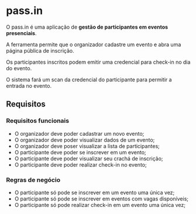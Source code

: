 # pass.in

O pass.in é uma aplicação de **gestão de participantes em eventos presenciais**. 

A ferramenta permite que o organizador cadastre um evento e abra uma página pública de inscrição.

Os participantes inscritos podem emitir uma credencial para check-in no dia do evento.

O sistema fará um scan da credencial do participante para permitir a entrada no evento.

## Requisitos

### Requisitos funcionais

-   O organizador deve poder cadastrar um novo evento;
-   O organizador deve poder visualizar dados de um evento;
-   O organizador deve poser visualizar a lista de participantes; 
-   O participante deve poder se inscrever em um evento;
-   O participante deve poder visualizar seu crachá de inscrição;
-   O participante deve poder realizar check-in no evento;

### Regras de negócio

-   O participante só pode se inscrever em um evento uma única vez;
-   O participante só pode se inscrever em eventos com vagas disponíveis;
-   O participante só pode realizar check-in em um evento uma única vez;
